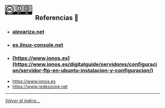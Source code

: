 <img src="../imagenes/MI-LICENCIA88x31.png" style="float: left; margin-right: 10px;" />

## Referencias 👀

- ### [alexariza.net](https://alexariza.net/tutorial/comandos-basicos-para-la-configuracion-de-vsftpd-en-ubuntu/)
- ### [es.linux-console.net](https://es.linux-console.net/?p=757)
- ### [https://www.ionos.es](https://www.ionos.es/digitalguide/servidores/configuracion/servidor-ftp-en-ubuntu-instalacion-y-configuracion/)
- <https://www.ionos.es>
- <https://www.redeszone.net>

________________________________________
*[Volver al índice...](../README.md)*